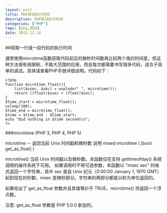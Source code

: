 ```yaml
---
layout: post
title: PHP调试执行时间
description: PHP调试执行时间
categories: ["PHP"]
tags: [php,调试]
date: 2015-12-16
---
```


##获取一行或一段代码的执行时间

通常使用microtime函数获取代码前后的微秒时间数再比较两个值的时间差，但这种方法很有局限制，不能大范围的应用，而且每次都需要书写很多代码，适合于简单的调试。具体请查看PHP手册详细说明。代码如下：

    <?php
    function microtime_float(){    
        list($usec, $sec) = explode(" ", microtime());    
        return ((float)$usec + (float)$sec);
    } 
    $time_start = microtime_float(); 
    usleep(100); 
    $time_end = microtime_float();
    $time = $time_end - $time_start; 
    echo "Did nothing in $time seconds\n";
    ?>

<!-- more -->

###microtime (PHP 3, PHP 4, PHP 5)

microtime -- 返回当前 Unix 时间戳和微秒数
说明
mixed microtime ( [bool get_as_float] )

microtime() 当前 Unix 时间戳以及微秒数。本函数仅在支持 gettimeofday() 系统调用的操作系统下可用。
如果调用时不带可选参数，本函数以 "msec sec" 的格式返回一个字符串，其中 sec 是自 Unix 纪元（0:00:00 January 1, 1970 GMT）起到现在的秒数，msec 是微秒部分。字符串的两部分都是以秒为单位返回的。

如果给出了 get_as_float 参数并且其值等价于 TRUE，microtime() 将返回一个浮点数。

注意: get_as_float 参数是 PHP 5.0.0 新加的。